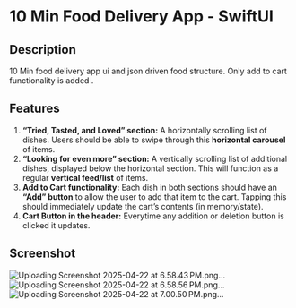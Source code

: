 # 10 Min Food Delivery App - SwiftUI 

## Description

10 Min food delivery app ui and json driven food structure. Only add to cart functionality is added .

## Features

1. **“Tried, Tasted, and Loved” section:** A horizontally scrolling list of dishes. Users should be able to swipe through this **horizontal carousel** of items.
2. **“Looking for even more” section:** A vertically scrolling list of additional dishes, displayed below the horizontal section. This will function as a regular **vertical feed/list** of items.
3. **Add to Cart functionality:** Each dish in both sections should have an **“Add” button** to allow the user to add that item to the cart. Tapping this should immediately update the cart’s contents (in memory/state).
4. **Cart Button in the header:**  Everytime any addition or deletion button is clicked it updates.

## Screenshot
![Uploading Screenshot 2025-04-22 at 6.58.43 PM.png…]()
![Uploading Screenshot 2025-04-22 at 6.58.56 PM.png…]()
![Uploading Screenshot 2025-04-22 at 7.00.50 PM.png…]()

